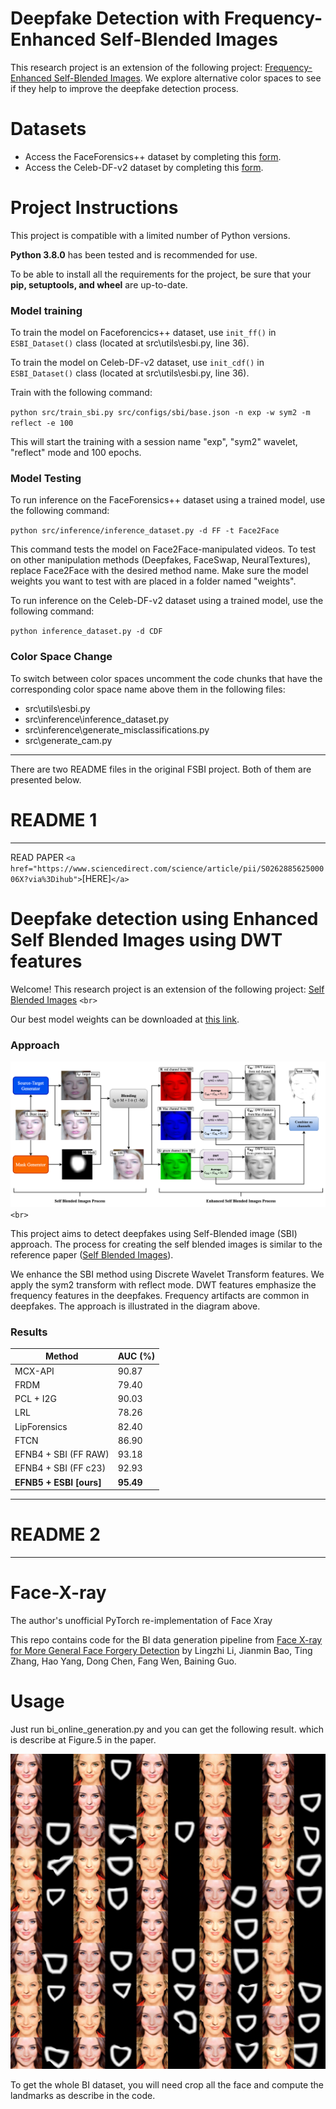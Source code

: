 # Deepfake Detection with Frequency-Enhanced Self-Blended Images

This research project is an extension of the following project: [Frequency-Enhanced Self-Blended Images](https://github.com/gufranSabri/FSBI/tree/main). We explore alternative color spaces to see if they help to improve the deepfake detection process.

# Datasets

* Access the FaceForensics++ dataset by completing this [form](https://docs.google.com/forms/d/e/1FAIpQLSdRRR3L5zAv6tQ_CKxmK4W96tAab_pfBu2EKAgQbeDVhmXagg/viewform).
* Access the Celeb-DF-v2 dataset by completing this [form](https://docs.google.com/forms/d/e/1FAIpQLScoXint8ndZXyJi2Rcy4MvDHkkZLyBFKN43lTeyiG88wrG0rA/viewform).

# Project Instructions

This project is compatible with a limited number of Python versions.

**Python 3.8.0** has been tested and is recommended for use.

To be able to install all the requirements for the project, be sure that your **pip, setuptools, and wheel** are up-to-date.

### Model training

To train the model on Faceforencics++ dataset, use  `init_ff()` in `ESBI_Dataset()` class (located at src\utils\esbi.py, line 36).

To train the model on Celeb-DF-v2 dataset, use `init_cdf()` in `ESBI_Dataset()` class (located at src\utils\esbi.py, line 36).

Train with the following command:

`python src/train_sbi.py src/configs/sbi/base.json -n exp -w sym2 -m reflect -e 100`

This will start the training with a session name "exp", "sym2" wavelet, "reflect" mode and 100 epochs.

### Model Testing

To run inference on the FaceForensics++ dataset using a trained model, use the following command:

`python src/inference/inference_dataset.py -d FF -t Face2Face`

This command tests the model on Face2Face-manipulated videos. To test on other manipulation methods (Deepfakes, FaceSwap, NeuralTextures), replace Face2Face with the desired method name. Make sure the model weights you want to test with are placed in a folder named "weights".

To run inference on the Celeb-DF-v2 dataset using a trained model, use the following command:

`python inference_dataset.py -d CDF`

### Color Space Change

To switch between color spaces uncomment the code chunks that have the corresponding color space name above them in the following files:

* src\utils\esbi.py
* src\inference\inference_dataset.py
* src\inference\generate_misclassifications.py
* src\generate_cam.py

---

There are two README files in the original FSBI project. Both of them are presented below.

# README 1

---

READ PAPER `<a href="https://www.sciencedirect.com/science/article/pii/S026288562500006X?via%3Dihub">`[HERE]`</a>`

# Deepfake detection using Enhanced Self Blended Images using DWT features

Welcome! This research project is an extension of the following project: [Self Blended Images](https://github.com/mapooon/SelfBlendedImages/tree/master)
 `<br>`

Our best model weights can be downloaded at [this link](https://www.kaggle.com/datasets/gufransabri3/fsb-best-model).

### Approach

![Image Description](images/ESBI.png) `<br>`

This project aims to detect deepfakes using Self-Blended image (SBI) approach. The process for creating the self blended images is similar to the reference paper ([Self Blended Images](https://github.com/mapooon/SelfBlendedImages/tree/master)).

We enhance the SBI method using Discrete Wavelet Transform features. We apply the sym2 transform with reflect mode. DWT features emphasize the frequency features in the deepfakes. Frequency artifacts are common in deepfakes.
The approach is illustrated in the diagram above.

### Results

| Method                        | AUC (%)         |
| ----------------------------- | --------------- |
| MCX-API                       | 90.87           |
| FRDM                          | 79.40           |
| PCL + I2G                     | 90.03           |
| LRL                           | 78.26           |
| LipForensics                  | 82.40           |
| FTCN                          | 86.90           |
| EFNB4 + SBI (FF RAW)          | 93.18           |
| EFNB4 + SBI (FF c23)          | 92.93           |
| **EFNB5 + ESBI [ours]** | **95.49** |

---

# README 2

---

# Face-X-ray

The author's unofficial PyTorch re-implementation of Face Xray

This repo contains code for the BI data generation pipeline from  [Face X-ray for More General Face Forgery Detection](https://arxiv.org/abs/1912.13458) by Lingzhi Li, Jianmin Bao, Ting Zhang, Hao Yang, Dong Chen, Fang Wen, Baining Guo.

# Usage

Just run bi_online_generation.py and you can get the following result. which is describe at Figure.5 in the paper.

![1746631812262](images/all_in_one.jpg)

To get the whole BI dataset, you will need crop all the face and compute the landmarks as describe in the code.
